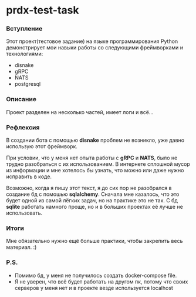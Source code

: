 # prdx-test-task

### Вступление
Этот проект(тестовое задание) на языке программирования Python демонстрирует мои навыки работы со следующими фреймворками и технологиями:
* disnake
* gRPC
* NATS
* postgresql

### Описание
Проект разделен на несколько частей, имеет логи и всё...

### Рефлексия
В создании бота с помощью **disnake** проблем не возникло, уже давно использую этот фреймворк.

При условии, что у меня нет опыта работы с **gRPC** и **NATS**, было не трудно разобраться с их использованием. В интернете сплошной мусор из информации и мне хотелось бы узнать, что можно или даже нужно исправить в коде.

Возможно, когда я пишу этот текст, я до сих пор не разобрался в создание бд с помошью **sqlalchemy**. Сначала мне казалось, что это будет одной из самой лёгких задач, но на практике это не так. С бд **sqlite** работать намного проще, но и в больших проектах её лучше не использовать.

### Итоги
Мне обязательно нужно ещё больше практики, чтобы закрепить весь материал. :)

### P.S.
* Помимо бд, у меня не получилось создать docker-compose file.
* Я не уверен, что всё будет работать на другом пк, потому что своих серверов у меня нет и в проекте везде используется localhost

